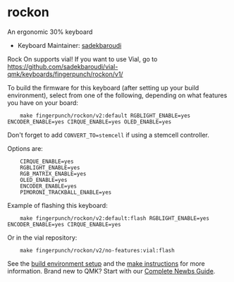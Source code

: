 # rockon

An ergonomic 30% keyboard

* Keyboard Maintainer: [sadekbaroudi](https://github.com/sadekbaroudi)

Rock On supports vial! If you want to use Vial, go to https://github.com/sadekbaroudi/vial-qmk/keyboards/fingerpunch/rockon/v1/

To build the firmware for this keyboard (after setting up your build environment), select from one of the following, depending on what features you have on your board:
```
    make fingerpunch/rockon/v2:default RGBLIGHT_ENABLE=yes ENCODER_ENABLE=yes CIRQUE_ENABLE=yes OLED_ENABLE=yes
```

Don't forget to add ```CONVERT_TO=stemcell``` if using a stemcell controller.

Options are:
```
    CIRQUE_ENABLE=yes
    RGBLIGHT_ENABLE=yes
    RGB_MATRIX_ENABLE=yes
    OLED_ENABLE=yes
    ENCODER_ENABLE=yes
    PIMORONI_TRACKBALL_ENABLE=yes
```

Example of flashing this keyboard:
```
    make fingerpunch/rockon/v2:default:flash RGBLIGHT_ENABLE=yes ENCODER_ENABLE=yes CIRQUE_ENABLE=yes
```

Or in the vial repository:
```
    make fingerpunch/rockon/v2/no-features:vial:flash
```

See the [build environment setup](https://docs.qmk.fm/#/getting_started_build_tools) and the [make instructions](https://docs.qmk.fm/#/getting_started_make_guide) for more information. Brand new to QMK? Start with our [Complete Newbs Guide](https://docs.qmk.fm/#/newbs).
